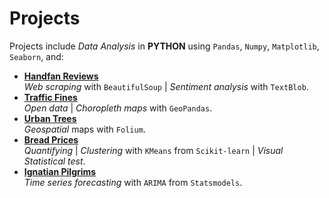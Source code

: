 # Projects

Projects include *Data Analysis* in **PYTHON** using `Pandas`, `Numpy`, `Matplotlib`, `Seaborn`, and:

- [**Handfan Reviews**](notebooks/olele)  
*Web scraping* with `BeautifulSoup` | *Sentiment analysis* with `TextBlob`.  
- [**Traffic Fines**](notebooks/traffic_fines)  
*Open data* | *Choropleth maps* with `GeoPandas`.   
- [**Urban Trees**](notebooks/urban_trees)  
*Geospatial* maps with `Folium`.  
- [**Bread Prices**](notebooks/breads)  
*Quantifying* | *Clustering* with `KMeans` from  `Scikit-learn` | *Visual Statistical test*.  
- [**Ignatian Pilgrims**](notebooks/ignatian)  
*Time series forecasting* with `ARIMA` from `Statsmodels`.  
 
